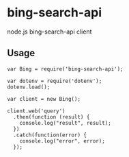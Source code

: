 bing-search-api
===============

node.js bing-search-api client


## Usage

```node
var Bing = require('bing-search-api');

var dotenv = require('dotenv');
dotenv.load();

var client = new Bing();

client.web('query')
  .then(function (result) {
    console.log("result", result);
  })
  .catch(function(error) {
    console.log("error", error);
  });
```